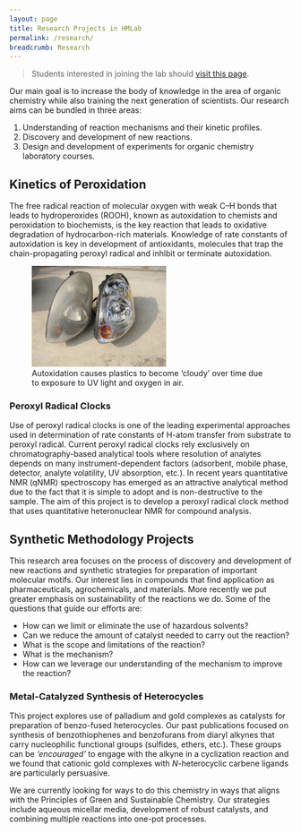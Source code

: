 ```yaml
---
layout: page
title: Research Projects in HMLab
permalink: /research/
breadcrumb: Research
---
```


> Students interested in joining the lab should [visit this page][opportunities].

Our main goal is to increase the body of knowledge in the area of organic chemistry while also training the next generation of scientists. Our research aims can be bundled in three areas:

1. Understanding of reaction mechanisms and their kinetic profiles.
2. Discovery and development of new reactions.
3. Design and development of experiments for organic chemistry laboratory courses.

## Kinetics of Peroxidation

The free radical reaction of molecular oxygen with weak C–H bonds that leads to hydroperoxides (ROOH), known as autoxidation to chemists and peroxidation to biochemists, is the key reaction that leads to oxidative degradation of hydrocarbon-rich materials. Knowledge of rate constants of autoxidation is key in development of antioxidants, molecules that trap the chain-propagating peroxyl radical and inhibit or terminate autoxidation. 

<figure>
<img src="/img/foggy-headlights.JPG" alt="foggy headlights" width="240"/>
<figcaption>Autoxidation causes plastics to become ‘cloudy’ over time due to exposure to UV light and oxygen in air.</figcaption>
</figure>

### Peroxyl Radical Clocks

Use of peroxyl radical clocks is one of the leading experimental approaches used in determination of rate constants of H-atom transfer from substrate to peroxyl radical. Current peroxyl radical clocks rely exclusively on chromatography-based analytical tools where resolution of analytes depends on many instrument-dependent factors (adsorbent, mobile phase, detector, analyte volatility, UV absorption, etc.). In recent years quantitative NMR (qNMR) spectroscopy has emerged as an attractive analytical method due to the fact that it is simple to adopt and is non-destructive to the sample. The aim of this project is to develop a peroxyl radical clock method that uses quantitative heteronuclear NMR for compound analysis.

## Synthetic Methodology Projects

This research area focuses on the process of discovery and development of new reactions and synthetic strategies for preparation of important molecular motifs. Our interest lies in compounds that find application as pharmaceuticals, agrochemicals, and materials. More recently we put greater emphasis on sustainability of the reactions we do. Some of the questions that guide our efforts are:

- How can we limit or eliminate the use of hazardous solvents?
- Can we reduce the amount of catalyst needed to carry out the reaction?
- What is the scope and limitations of the reaction?
- What is the mechanism?
- How can we leverage our understanding of the mechanism to improve the reaction?

### Metal-Catalyzed Synthesis of Heterocycles

This project explores use of palladium and gold complexes as catalysts for preparation of benzo-fused heterocycles. Our past publications focused on synthesis of benzothiophenes and benzofurans from diaryl alkynes that carry nucleophilic functional groups (sulfides, ethers, etc.). These groups can be *‘encouraged’* to engage with the alkyne in a cyclization reaction and we found that cationic gold complexes with *N*-heterocyclic carbene ligands are particularly persuasive.

<!-- picture of gold-catalyzed cyclization and N-heterocyclic carbenes -->

We are currently looking for ways to do this chemistry in ways that aligns with the Principles of Green and Sustainable Chemistry. Our strategies include aqueous micellar media, development of robust catalysts, and combining multiple reactions into one-pot processes.

<!-- scheme with a one-pot in water sequence -->

<!-- ## Experiment for OChem Labs -->

[opportunities]: /research/opportunities/